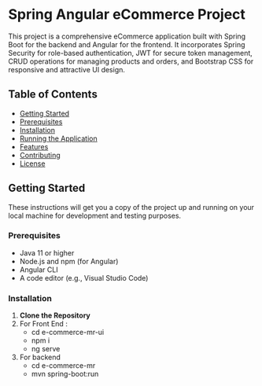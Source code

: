 # Spring Angular eCommerce Project

This project is a comprehensive eCommerce application built with Spring Boot for the backend and Angular for the frontend. It incorporates Spring Security for role-based authentication, JWT for secure token management, CRUD operations for managing products and orders, and Bootstrap CSS for responsive and attractive UI design.

## Table of Contents

- [Getting Started](#getting-started)
- [Prerequisites](#prerequisites)
- [Installation](#installation)
- [Running the Application](#running-the-application)
- [Features](#features)
- [Contributing](#contributing)
- [License](#license)

## Getting Started

These instructions will get you a copy of the project up and running on your local machine for development and testing purposes.

### Prerequisites

- Java 11 or higher
- Node.js and npm (for Angular)
- Angular CLI
- A code editor (e.g., Visual Studio Code)

### Installation

1. **Clone the Repository**
2. For Front End :
    * cd e-commerce-mr-ui
    * npm i
    * ng serve
3. For backend
   * cd e-commerce-mr
   * mvn spring-boot:run

